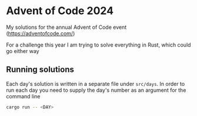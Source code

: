 # Advent of Code 2024

My solutions for the annual Advent of Code event (https://adventofcode.com/)

For a challenge this year I am trying to solve everything in Rust, which could go either way

## Running solutions

Each day's solution is written in a separate file under `src/days`. In order to run each day you need to supply the day's number as an argument for the command line

```bash
cargo run -- <DAY>
```
